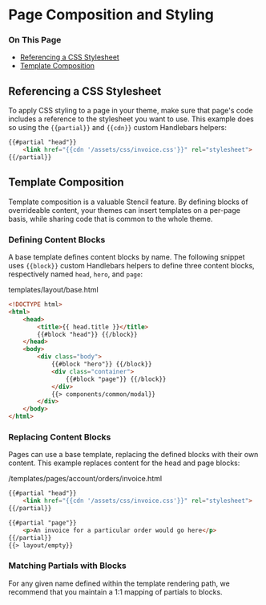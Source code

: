 # Page Composition and Styling

<div class="otp" id="no-index">

### On This Page
- [Referencing a CSS Stylesheet](#referencing-a-css-stylesheet)
- [Template Composition](#template-composition)

</div> 

## Referencing a CSS Stylesheet

To apply CSS styling to a page in your theme, make sure that page's code includes a reference to the stylesheet you want to use. This example does so using the `{{partial}}` and `{{cdn}}` custom Handlebars helpers:

<div class="HubBlock-header">
    <div class="HubBlock-header-title flex items-center">
        <div class="HubBlock-header-name"></div>
    </div><div class="HubBlock-header-subtitle"></div>
</div>

<!--
title: ""
subtitle: ""
lineNumbers: true
-->

```html
{{#partial "head"}}
    <link href="{{cdn '/assets/css/invoice.css'}}" rel="stylesheet">
{{/partial}}
```

## Template Composition

Template composition is a valuable Stencil feature. By defining blocks of overrideable content, your themes can insert templates on a per-page basis, while sharing code that is common to the whole theme.

### Defining Content Blocks

A base template defines content blocks by name. The following snippet uses `{{block}}` custom Handlebars helpers to define three content blocks, respectively named `head`, `hero`, and `page`:

<div class="HubBlock-header">
    <div class="HubBlock-header-title flex items-center">
        <div class="HubBlock-header-name">templates/layout/base.html</div>
    </div><div class="HubBlock-header-subtitle"></div>
</div>

<!--
title: "templates/layout/base.html"
subtitle: ""
lineNumbers: true
-->

```html
<!DOCTYPE html>
<html>
    <head>
        <title>{{ head.title }}</title>
        {{#block "head"}} {{/block}}
    </head>
    <body>
        <div class="body">
		    {{#block "hero"}} {{/block}}
		    <div class="container">
		        {{#block "page"}} {{/block}}
		    </div>
		    {{> components/common/modal}}
        </div>
    </body>
</html>
```

### Replacing Content Blocks

Pages can use a base template, replacing the defined blocks with their own content. This example replaces content for the head and page blocks:

<div class="HubBlock-header">
    <div class="HubBlock-header-title flex items-center">
        <div class="HubBlock-header-name">/templates/pages/account/orders/invoice.html</div>
    </div><div class="HubBlock-header-subtitle"></div>
</div>

<!--
title: "/templates/pages/account/orders/invoice.html"
subtitle: ""
lineNumbers: true
-->

```html
{{#partial "head"}}
    <link href="{{cdn '/assets/css/invoice.css'}}" rel="stylesheet">
{{/partial}}

{{#partial "page"}}
    <p>An invoice for a particular order would go here</p>
{{/partial}}
{{> layout/empty}}
```

### Matching Partials with Blocks

For any given name defined within the template rendering path, we recommend that you maintain a 1:1 mapping of partials to blocks.

